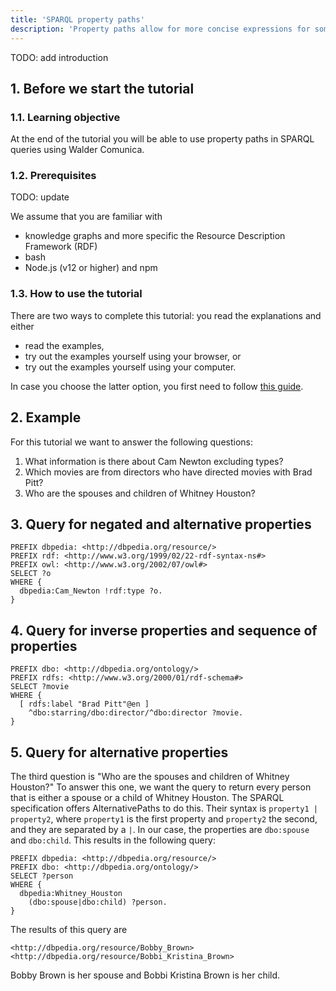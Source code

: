```yaml
---
title: 'SPARQL property paths'
description: 'Property paths allow for more concise expressions for some SPARQL basic graph patterns.'
---
```


TODO: add introduction

## 1. Before we start the tutorial

### 1.1. Learning objective

At the end of the tutorial
you will be able to use property paths in SPARQL queries 
using Walder Comunica.

### 1.2. Prerequisites

TODO: update

We assume that you are familiar with 

- knowledge graphs and more specific the Resource Description Framework (RDF)
- bash
- Node.js (v12 or higher) and npm

### 1.3. How to use the tutorial

There are two ways to complete this tutorial:
you read the explanations and either

- read the examples, 
- try out the examples yourself using your browser, or
- try out the examples yourself using your computer.

In case you choose the latter option,
you first need to follow [this guide](/docs/query/getting_started/query_cli/).

## 2. Example

For this tutorial 
we want to answer the following questions:

1. What information is there about Cam Newton excluding types?
2. Which movies are from directors who have directed movies with Brad Pitt?
3. Who are the spouses and children of Whitney Houston?


## 3. Query for negated and alternative properties

```
PREFIX dbpedia: <http://dbpedia.org/resource/>
PREFIX rdf: <http://www.w3.org/1999/02/22-rdf-syntax-ns#>
PREFIX owl: <http://www.w3.org/2002/07/owl#>
SELECT ?o
WHERE {
  dbpedia:Cam_Newton !rdf:type ?o.
}
```

## 4. Query for inverse properties and sequence of properties

```
PREFIX dbo: <http://dbpedia.org/ontology/>
PREFIX rdfs: <http://www.w3.org/2000/01/rdf-schema#>
SELECT ?movie
WHERE {
  [ rdfs:label "Brad Pitt"@en ]
    ^dbo:starring/dbo:director/^dbo:director ?movie.
}
```

## 5. Query for alternative properties

The third question is "Who are the spouses and children of Whitney Houston?"
To answer this one, 
we want the query to return every person that is either a spouse or a child of Whitney Houston.
The SPARQL specification offers AlternativePaths to do this.
Their syntax is `property1 | property2`,
where `property1` is the first property and `property2` the second, and
they are separated by a `|`. 
In our case, the properties are `dbo:spouse` and `dbo:child`.
This results in the following query:

```
PREFIX dbpedia: <http://dbpedia.org/resource/>
PREFIX dbo: <http://dbpedia.org/ontology/>
SELECT ?person
WHERE {
  dbpedia:Whitney_Houston
    (dbo:spouse|dbo:child) ?person.
}
```

The results of this query are

```
<http://dbpedia.org/resource/Bobby_Brown>
<http://dbpedia.org/resource/Bobbi_Kristina_Brown>
```

Bobby Brown is her spouse and
Bobbi Kristina Brown is her child.
